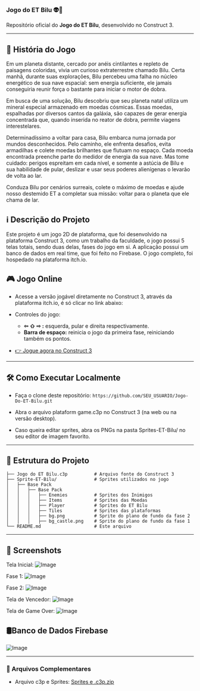 ### Jogo do ET Bilu 👽🚀

Repositório oficial do **Jogo do ET Bilu**, desenvolvido no Construct 3.

---

## 📖 História do Jogo

Em um planeta distante, cercado por anéis cintilantes e repleto de paisagens coloridas, vivia um curioso extraterrestre chamado Bilu. Certa manhã, durante suas explorações, Bilu percebeu uma falha no núcleo energético de sua nave espacial: sem energia suficiente, ele jamais conseguiria reunir força o bastante para iniciar o motor de dobra.

Em busca de uma solução, Bilu descobriu que seu planeta natal utiliza um mineral especial armazenado em moedas cósmicas. Essas moedas, espalhadas por diversos cantos da galáxia, são capazes de gerar energia concentrada que, quando inserida no reator de dobra, permite viagens interestelares.

Determinadíssimo a voltar para casa, Bilu embarca numa jornada por mundos desconhecidos. Pelo caminho, ele enfrenta desafios, evita armadilhas e colete moedas brilhantes que flutuam no espaço. Cada moeda encontrada preenche parte do medidor de energia da sua nave. Mas tome cuidado: perigos espreitam em cada nível, e somente a astúcia de Bilu e sua habilidade de pular, deslizar e usar seus poderes alienígenas o levarão de volta ao lar.

Conduza Bilu por cenários surreais, colete o máximo de moedas e ajude nosso destemido ET a completar sua missão: voltar para o planeta que ele chama de lar.

## ℹ️ Descrição do Projeto

Este projeto é um jogo 2D de plataforma, que foi desenvolvido na plataforma Construct 3, como um trabalho da faculdade, o jogo possui 5 telas totais, sendo duas delas, fases do jogo em si. A aplicação possui um banco de dados em real time, que foi feito no Firebase. O jogo completo, foi hospedado na plataforma itch.io.

## 🎮 Jogo Online

- Acesse a versão jogável diretamente no Construct 3, através da plataforma itch.io, é só clicar no link abaixo:

- Controles do jogo:
   - **⇦ ⇧ ⇨ :** esquerda, pular e direita respectivamente.
   - **Barra de espaço:** reinicia o jogo da primeira fase, reiniciando também os pontos.

- [👉 Jogue agora no Construct 3](https://lhbizzi.itch.io/jogo-do-et-bilu)

---

## 🛠 Como Executar Localmente

- Faça o clone deste repositório:
```https://github.com/SEU_USUARIO/Jogo-Do-ET-Bilu.git```

- Abra o arquivo plataform game.c3p no Construct 3 (na web ou na versão desktop).
- Caso queira editar sprites, abra os PNGs na pasta Sprites-ET-Bilu/ no seu editor de imagem favorito.

---

## 📂 Estrutura do Projeto

```
├── Jogo do ET Bilu.c3p          # Arquivo fonte do Construct 3
├── Sprite-ET-Bilu/              # Sprites utilizados no jogo
│   ├── Base Pack
│   │   ├── Base Pack
│   │   │   ├── Enemies          # Sprites dos Inimigos
│   │   │   ├── Items            # Sprites das Moedas 
│   │   │   ├── Player           # Sprites do ET Bilu
│   │   │   ├── Tiles            # Sprites das plataformas
│   │   │   ├── bg.png           # Sprite do plano de fundo da fase 2
│   │   │   ├── bg_castle.png    # Sprite do plano de fundo da fase 1                         
└── README.md                    # Este arquivo
```

---

## 📸 Screenshots

Tela Inicial:
![Image](https://github.com/user-attachments/assets/9fc3b6e5-a63d-4ae0-b1ab-fbbc742daf65)

Fase 1:
![Image](https://github.com/user-attachments/assets/b2f05cd3-68ca-4371-81d9-96a5eb4d1757)

Fase 2:
![Image](https://github.com/user-attachments/assets/c3b0a4bd-3633-4b63-ab7b-364b0f86ccab)

Tela de Vencedor:
![Image](https://github.com/user-attachments/assets/891c1bf5-f9fe-4c75-a8a5-55f82851f8ae)

Tela de Game Over:
![Image](https://github.com/user-attachments/assets/1c2e5a93-2abe-4ea5-917c-1c96243d6350)

## 🛢️Banco de Dados Firebase
![Image](https://github.com/user-attachments/assets/c00decdd-11c2-4d4c-8cd4-784f84aa4ead)

---

### 📂 Arquivos Complementares
- Arquivo c3p e Sprites:
[Sprites e .c3p.zip](https://github.com/user-attachments/files/19908397/Sprites.e.c3p.zip)
    
